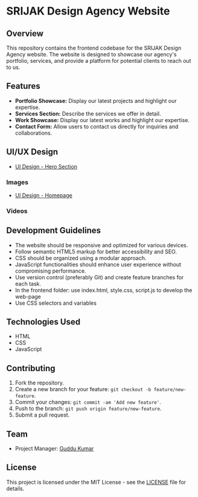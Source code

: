# SRIJAK Design Agency Website

## Overview

This repository contains the frontend codebase for the SRIJAK Design Agency website. The website is designed to showcase our agency's portfolio, services, and provide a platform for potential clients to reach out to us.

## Features

- **Portfolio Showcase:** Display our latest projects and highlight our expertise.
- **Services Section:** Describe the services we offer in detail.
- **Work Showcase:** Display our latest works and highlight our expertise.
- **Contact Form:** Allow users to contact us directly for inquiries and collaborations.

## UI/UX Design

- [UI Design - Hero Section](https://www.figma.com/file/InnR3derHgmKlu31pblJvq/Untitled?type=design&node-id=0%3A1&mode=design&t=wga43dh9tbSPLvs5-1)

### Images

- [UI Design - Homepage](https://www.figma.com/proto/InnR3derHgmKlu31pblJvq/Untitled?page-id=0%3A1&type=design&node-id=1-40&viewport=378%2C211%2C0.16&t=FnCbQmCke3j4Q3SH-1&scaling=min-zoom&starting-point-node-id=1%3A40&mode=design)
<!-- - [UI Design - Portfolio Page](link_to_portfolio_ui_image)
- [UI Design - Services Page](link_to_services_ui_image)
- [UI Design - Contact Page](link_to_contact_ui_image) -->

### Videos

<!-- - [UX Interaction - Homepage](link_to_homepage_ux_video)
- [UX Interaction - Portfolio Page](link_to_portfolio_ux_video)
- [UX Interaction - Services Page](link_to_services_ux_video)
- [UX Interaction - Contact Page](link_to_contact_ux_video) -->

## Development Guidelines

- The website should be responsive and optimized for various devices.
- Follow semantic HTML5 markup for better accessibility and SEO.
- CSS should be organized using a modular approach.
- JavaScript functionalities should enhance user experience without compromising performance.
- Use version control (preferably Git) and create feature branches for each task.
- In the frontend folder: use index.html, style.css, script.js to develop the web-page
- Use CSS selectors and variables

## Technologies Used

- HTML
- CSS
- JavaScript

## Contributing

1. Fork the repository.
2. Create a new branch for your feature: `git checkout -b feature/new-feature`.
3. Commit your changes: `git commit -am 'Add new feature'`.
4. Push to the branch: `git push origin feature/new-feature`.
5. Submit a pull request.

## Team

- Project Manager: [Guddu Kumar](link_to_profile)
<!-- - Frontend Developer: [Developer 1](link_to_profile), [Developer 2](link_to_profile), ...
- UX/UI Designer: [Designer Name](link_to_profile) -->

## License

This project is licensed under the MIT License - see the [LICENSE](LICENSE) file for details.
